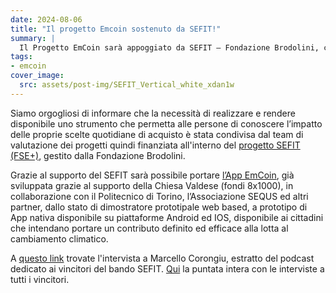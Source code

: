 ```yaml
---
date: 2024-08-06
title: "Il progetto Emcoin sostenuto da SEFIT!"
summary: |
  Il Progetto EmCoin sarà appoggiato da SEFIT – Fondazione Brodolini, che hanno condiviso la necessità di quantificare l’impatto ambientale dei comportamenti d’acquisto individuali (si, un post senza numeri ed unità di misura…)
tags:
- emcoin
cover_image:
  src: assets/post-img/SEFIT_Vertical_white_xdan1w
---
```


Siamo orgogliosi di informare che la necessità di realizzare e rendere disponibile uno strumento che permetta alle persone di conoscere 
l’impatto delle proprie scelte quotidiane di acquisto è stata condivisa dal team di valutazione dei progetti quindi 
finanziata all'interno del [progetto SEFIT (FSE+)](https://openincet.it/sefit/), gestito dalla Fondazione Brodolini. 

Grazie al supporto del SEFIT sarà possibile portare [l’App EmCoin](https://emcoin.resconda.it/), già sviluppata grazie al supporto della Chiesa Valdese (fondi 8x1000), 
in collaborazione con il Politecnico di Torino, l’Associazione SEQUS ed altri partner, dallo stato di dimostratore prototipale web based, 
a prototipo di App nativa disponibile su piattaforme Android ed IOS, disponibile ai cittadini che intendano 
portare un contributo definito ed efficace alla lotta al cambiamento climatico.

A [questo link](https://podcasters.spotify.com/pod/show/resconda/episodes/Intervista-Progetto-SEFIT-e2mo29k) trovate l'intervista a Marcello Corongiu, estratto del podcast dedicato ai vincitori del bando SEFIT. [Qui](https://open.spotify.com/episode/45BQqDbMOprkDgcfjSdkHU?si=ERqbUPB_Qh2Y_tg-hK-RAA&context=spotify%3Ashow%3A3tgPnVUjtC8W5tw81HiORZ&nd=1&dlsi=03b34c72581f42dc) la puntata intera con le interviste a tutti i vincitori.
